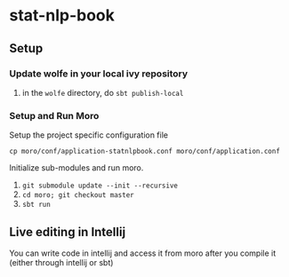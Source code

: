 # stat-nlp-book

## Setup

### Update wolfe in your local ivy repository

1. in the `wolfe` directory, do `sbt publish-local`

### Setup and Run Moro

Setup the project specific configuration file 

    cp moro/conf/application-statnlpbook.conf moro/conf/application.conf

Initialize sub-modules and run moro.

1. `git submodule update --init --recursive`
2. `cd moro; git checkout master`
3. `sbt run`

## Live editing in Intellij

You can write code in intellij and access it from moro after you compile it (either through intellij or sbt)




